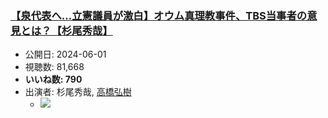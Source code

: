 ### [【泉代表へ…立憲議員が激白】オウム真理教事件、TBS当事者の意見とは？【杉尾秀哉】](https://www.youtube.com/watch?v=eXsztVBq3hI)
-   公開日: 2024-06-01
-   視聴数: 81,668
-   **いいね数: 790**
-   出演者: 杉尾秀哉, [高橋弘樹](/rehacq_fan/people/高橋弘樹 "wikilink")
    - [![](https://img.youtube.com/vi/eXsztVBq3hI/hqdefault.jpg)](https://www.youtube.com/watch?v=eXsztVBq3hI)
